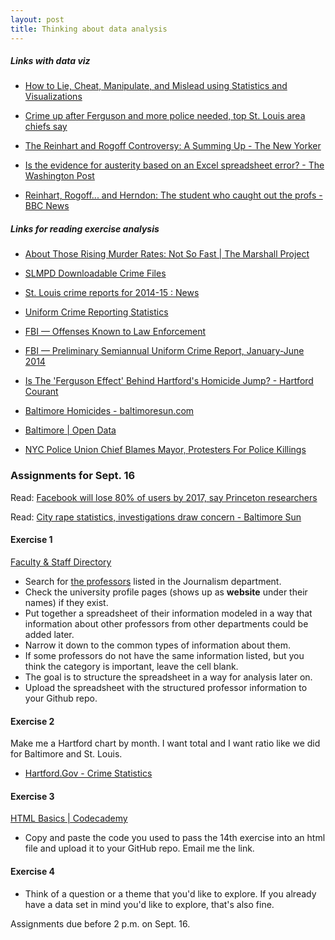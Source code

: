 ```yaml
---
layout: post
title: Thinking about data analysis
---
```


##### Links with data viz

* [How to Lie, Cheat, Manipulate, and Mislead using Statistics and Visualizations](http://andrewbtran.github.io/JRN-418/lie-manipulate-cheat)

* [Crime up after Ferguson and more police needed, top St. Louis area chiefs say](http://www.stltoday.com/news/local/crime-and-courts/crime-up-after-ferguson-and-more-police-needed-top-st/article_04d9f99f-9a9a-51be-a231-1707a57b50d6.html)

* [The Reinhart and Rogoff Controversy: A Summing Up - The New Yorker](http://www.newyorker.com/news/john-cassidy/the-reinhart-and-rogoff-controversy-a-summing-up)

* [Is the evidence for austerity based on an Excel spreadsheet error? - The Washington Post](http://www.washingtonpost.com/news/wonkblog/wp/2013/04/16/is-the-best-evidence-for-austerity-based-on-an-excel-spreadsheet-error/)

* [Reinhart, Rogoff... and Herndon: The student who caught out the profs - BBC News](http://www.bbc.com/news/magazine-22223190)

##### Links for reading exercise analysis

* [About Those Rising Murder Rates: Not So Fast | The Marshall Project](https://www.themarshallproject.org/2015/09/04/about-those-rising-murder-rates-not-so-fast)

* [SLMPD Downloadable Crime Files](http://www.slmpd.org/Crimereports.shtml)

* [St. Louis crime reports for 2014-15 : News](http://www.stltoday.com/news/local/stl-info/st-louis-crime-reports-for/html_9ffe4219-05aa-526d-92a1-3661d6b66842.html?appSession=801765812861063&RecordID=&PageID=2&PrevPageID=1&cpipage=3&CPISortType=&CPIorderBy=)

* [Uniform Crime Reporting Statistics](http://www.ucrdatatool.gov/)

* [FBI — Offenses Known to Law Enforcement](https://www.fbi.gov/about-us/cjis/ucr/crime-in-the-u.s/2013/crime-in-the-u.s.-2013/offenses-known-to-law-enforcement/offenses-known-to-law-enforcement)

* [FBI — Preliminary Semiannual Uniform Crime Report, January-June 2014](https://www.fbi.gov/about-us/cjis/ucr/crime-in-the-u.s/2014/preliminary-semiannual-uniform-crime-report-january-june-2014/preliminary-semiannual-uniform-crime-report-january-june-2014)

* [Is The 'Ferguson Effect' Behind Hartford's Homicide Jump? - Hartford Courant](http://www.courant.com/data-desk/hc-is-the-ferguson-effect-behind-hartfords-homicide-jump-20150717-htmlstory.html)

* [Baltimore Homicides - baltimoresun.com](http://data.baltimoresun.com/bing-maps/homicides/?)

* [Baltimore | Open Data](https://data.baltimorecity.gov/)

* [NYC Police Union Chief Blames Mayor, Protesters For Police Killings](http://www.huffingtonpost.com/2014/12/20/new-york-police-union-mayor_n_6361046.html)




### Assignments for Sept. 16


Read: [Facebook will lose 80% of users by 2017, say Princeton researchers](http://www.theguardian.com/technology/2014/jan/22/facebook-princeton-researchers-infectious-disease)

Read: [City rape statistics, investigations draw concern - Baltimore Sun](http://www.baltimoresun.com/news/bs-md-ci-rapes-20100519-story.html)

#### Exercise 1

[Faculty & Staff Directory](http://www.ccsu.edu/index/directory.html)

* Search for [the professors](http://www.ccsu.edu/index/directory.html) listed in the Journalism department. 
* Check the university profile pages (shows up as **website** under their names) if they exist. 
* Put together a spreadsheet of their information modeled in a way that information about other professors from other departments could be added later.
* Narrow it down to the common types of information about them. 
* If some professors do not have the same information listed, but you think the category is important, leave the cell blank.
* The goal is to structure the spreadsheet in a way for analysis later on.
* Upload the spreadsheet with the structured professor information to your Github repo.

#### Exercise 2

Make me a Hartford chart by month. I want total and I want ratio like we did for Baltimore and St. Louis.

* [Hartford.Gov - Crime Statistics](http://www.hartford.gov/police/crime-statistics)

#### Exercise 3

[HTML Basics | Codecademy](https://www.codecademy.com/courses/web-beginner-en-HZA3b/0/1)

* Copy and paste the code you used to pass the 14th exercise into an html file and upload it to your GitHub repo. Email me the link.

#### Exercise 4

* Think of a question or a theme that you'd like to explore. If you already have a data set in mind you'd like to explore, that's also fine. 

Assignments due before 2 p.m. on Sept. 16.
